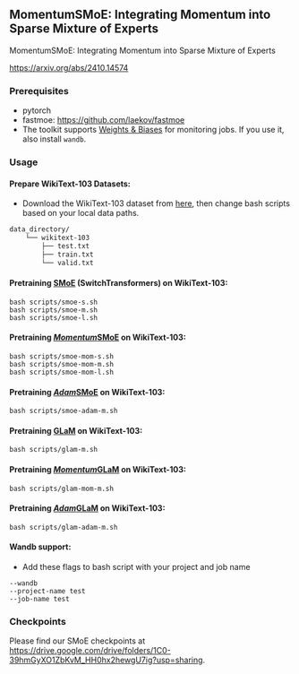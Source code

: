 ## MomentumSMoE: Integrating Momentum into Sparse Mixture of Experts
MomentumSMoE: Integrating Momentum into Sparse Mixture of Experts 

https://arxiv.org/abs/2410.14574

### Prerequisites

- pytorch
- fastmoe: https://github.com/laekov/fastmoe
- The toolkit supports [Weights & Biases](https://docs.wandb.ai/) for monitoring jobs. If you use it, also install `wandb`.

### Usage


#### Prepare WikiText-103 Datasets: 

- Download the WikiText-103 dataset from [here](https://github.com/laekov/fastmoe/blob/master/examples/transformer-xl/scripts/getdata.sh), then change bash scripts based on your local data paths.
```bash
data_directory/
    └── wikitext-103
        ├── test.txt
        ├── train.txt
        └── valid.txt
```

#### Pretraining <u>SMoE</u> (SwitchTransformers) on WikiText-103: 

``` # WikiText-103 dataset: 
bash scripts/smoe-s.sh
bash scripts/smoe-m.sh
bash scripts/smoe-l.sh
```

#### Pretraining <u>*Momentum*SMoE</u> on WikiText-103: 

``` # WikiText-103 dataset: 
bash scripts/smoe-mom-s.sh
bash scripts/smoe-mom-m.sh
bash scripts/smoe-mom-l.sh
```

#### Pretraining <u>*Adam*SMoE</u> on WikiText-103: 

``` # WikiText-103 dataset: 
bash scripts/smoe-adam-m.sh
```

#### Pretraining <u>GLaM</u> on WikiText-103: 

``` # WikiText-103 dataset: 
bash scripts/glam-m.sh
```

#### Pretraining <u>*Momentum*GLaM</u> on WikiText-103: 

``` # WikiText-103 dataset: 
bash scripts/glam-mom-m.sh
```

#### Pretraining <u>*Adam*GLaM</u> on WikiText-103: 

``` # WikiText-103 dataset: 
bash scripts/glam-adam-m.sh
```

#### Wandb support:
- Add these flags to bash script with your project and job name
``` # Wandb: 
--wandb 
--project-name test 
--job-name test 
```

### Checkpoints
Please find our SMoE checkpoints at <https://drive.google.com/drive/folders/1C0-39hmGyXO1ZbKvM_HH0hx2hewgU7ig?usp=sharing>. 


